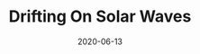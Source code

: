 --- 
date: 2020-06-13
categories: original-works

title: "Drifting On Solar Waves"
difficulty: Intermediate

pdf-link: drifting-on-solar-waves-imakappa-2020.pdf
yt-link: https://www.youtube.com/watch?v=uOJZ1ge0NQ8
muse-link: https://musescore.com/user/28025112/scores/6203943

thumbnail: 
---